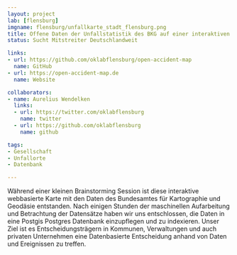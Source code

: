 ```yaml
---
layout: project
lab: [flensburg]
imgname: flensburg/unfallkarte_stadt_flensburg.png
title: Offene Daten der Unfallstatistik des BKG auf einer interaktiven webbasierten Karte
status: Sucht Mitstreiter Deutschlandweit

links:
- url: https://github.com/oklabflensburg/open-accident-map
  name: GitHub
- url: https://open-accident-map.de
  name: Website

collaborators:
- name: Aurelius Wendelken
  links:
  - url: https://twitter.com/oklabflensburg
    name: twitter
  - url: https://github.com/oklabflensburg
    name: github

tags:
- Gesellschaft
- Unfallorte
- Datenbank

---
```


Während einer kleinen Brainstorming Session ist diese interaktive webbasierte Karte mit den Daten des Bundesamtes für Kartographie und Geodäsie entstanden. Nach einigen Stunden der maschinellen Aufarbeitung und Betrachtung der Datensätze haben wir uns entschlossen, die Daten in eine Postgis Postgres Datenbank einzupflegen und zu indexieren. Unser Ziel ist es Entscheidungsträgern in Kommunen, Verwaltungen und auch privaten Unternehmen eine Datenbasierte Entscheidung anhand von Daten und Ereignissen zu treffen.
